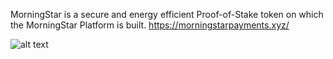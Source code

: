 
MorningStar is a secure and energy efficient Proof-of-Stake token on which the MorningStar Platform is built.
https://morningstarpayments.xyz/

![alt text](https://i.imgur.com/oFaIxFV.png)




